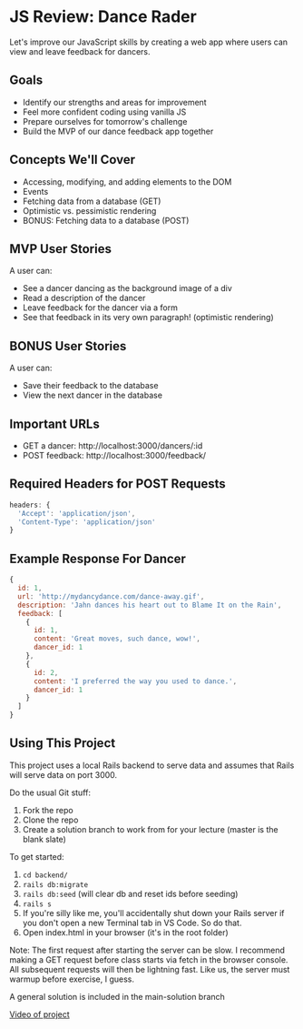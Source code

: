 # JS Review: Dance Rader
Let's improve our JavaScript skills by creating a web app where users can view and leave feedback for dancers.

## Goals
- Identify our strengths and areas for improvement
- Feel more confident coding using vanilla JS
- Prepare ourselves for tomorrow's challenge
- Build the MVP of our dance feedback app together

## Concepts We'll Cover
- Accessing, modifying, and adding elements to the DOM
- Events
- Fetching data from a database (GET)
- Optimistic vs. pessimistic rendering
- BONUS: Fetching data to a database (POST)

## MVP User Stories
A user can:
- See a dancer dancing as the background image of a div
- Read a description of the dancer
- Leave feedback for the dancer via a form
- See that feedback in its very own paragraph! (optimistic rendering)

## BONUS User Stories
A user can:
- Save their feedback to the database
- View the next dancer in the database

## Important URLs
- GET a dancer: http://localhost:3000/dancers/:id
- POST feedback: http://localhost:3000/feedback/

## Required Headers for POST Requests
```javascript
headers: {
  'Accept': 'application/json',
  'Content-Type': 'application/json'
}
```

## Example Response For Dancer
```javascript
{
  id: 1,
  url: 'http://mydancydance.com/dance-away.gif',
  description: 'Jahn dances his heart out to Blame It on the Rain',
  feedback: [
    {
      id: 1,
      content: 'Great moves, such dance, wow!',
      dancer_id: 1
    },
    {
      id: 2,
      content: 'I preferred the way you used to dance.',
      dancer_id: 1
    }
  ]
}
```

## Using This Project
This project uses a local Rails backend to serve data and assumes that Rails will serve data on port 3000.

Do the usual Git stuff:
1. Fork the repo
2. Clone the repo
3. Create a solution branch to work from for your lecture (master is the blank slate)

To get started:
1. `cd backend/`
2. `rails db:migrate`
3. `rails db:seed` (will clear db and reset ids before seeding)
4. `rails s`
5. If you're silly like me, you'll accidentally shut down your Rails server if you don't open a new Terminal tab in VS Code. So do that.
6. Open index.html in your browser (it's in the root folder)

Note: The first request after starting the server can be slow. I recommend making a GET request before class starts via fetch in the browser console. All subsequent requests will then be lightning fast. Like us, the server must warmup before exercise, I guess.

A general solution is included in the main-solution branch

[Video of project](https://youtu.be/4l18Lg7Houc)
